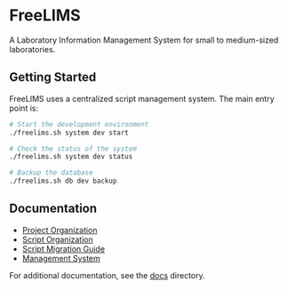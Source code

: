 # FreeLIMS

A Laboratory Information Management System for small to medium-sized laboratories.

## Getting Started

FreeLIMS uses a centralized script management system. The main entry point is:

```bash
# Start the development environment
./freelims.sh system dev start

# Check the status of the system
./freelims.sh system dev status

# Backup the database
./freelims.sh db dev backup
```

## Documentation

- [Project Organization](docs/project/PROJECT_ORGANIZATION.md)
- [Script Organization](docs/project/SCRIPT_ORGANIZATION.md)
- [Script Migration Guide](docs/project/SCRIPT_MIGRATION_GUIDE.md)
- [Management System](docs/project/MANAGEMENT_SYSTEM.md)

For additional documentation, see the [docs](docs/) directory.
